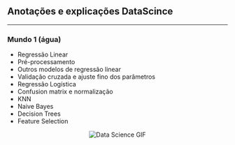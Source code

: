 ## Anotações e explicações DataScince
------------------------------------
### Mundo 1 (água)
- Regressão Linear
- Pré-processamento
- Outros modelos de regressão linear
- Validação cruzada e ajuste fino dos parâmetros
- Regressão Logística
- Confusion matrix e normalização
- KNN
- Naive Bayes
- Decision Trees
- Feature Selection
<p align="center">
  <img src="https://i.pinimg.com/originals/fc/71/63/fc71635c7f1b09ed30413f59bb749582.gif" alt="Data Science GIF" />
</p>
